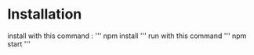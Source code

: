 # Installation
install with this command : 
'''
    npm install
    '''
run with this command
'''
    npm start
    '''